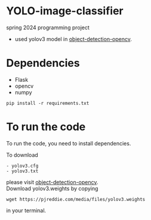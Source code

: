 # YOLO-image-classifier
spring 2024 programming project

- used yolov3 model in [object-detection-opencv](https://github.com/arunponnusamy/object-detection-opencv).
  

# Dependencies
- Flask
- opencv
- numpy

```
pip install -r requirements.txt
```

# To run the code

To run the code, you need to install dependencies.

To download
```
- yolov3.cfg
- yolov3.txt
```
please visit [object-detection-opencv](https://github.com/arunponnusamy/object-detection-opencv).<br>
Download yolov3.weights by copying
```
wget https://pjreddie.com/media/files/yolov3.weights
```
in your terminal.
